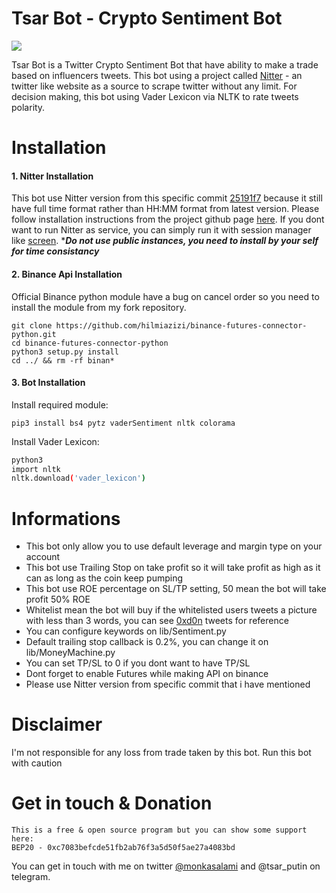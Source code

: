 # Tsar Bot - Crypto Sentiment Bot
![](https://i.ibb.co/3vfVwXs/asd.jpg)

Tsar Bot is a Twitter Crypto Sentiment Bot that have ability to make a trade based on influencers tweets. This bot using a project called [Nitter](https://github.com/zedeus/nitter "Nitter") - an twitter like website as a source to scrape twitter without any limit. For decision making, this bot using Vader Lexicon via NLTK to rate tweets polarity.

# Installation
#### 1. Nitter Installation
This bot use Nitter version from this specific commit [25191f7](https://github.com/zedeus/nitter/commit/25191f7c40efaa563d098092d04d6290affe28ba "25191f7")  because it still have full time format rather than HH:MM format from latest version. Please follow installation instructions from the project github page [here](https://github.com/zedeus/nitter "here"). If you dont want to run Nitter as service, you can simply run it with session manager like [screen](https://linuxize.com/post/how-to-use-linux-screen/ "screen").
****Do not use public instances, you need to install by your self for time consistancy***


#### 2. Binance Api Installation
Official Binance python module have a bug on cancel order so you need to install the module from my fork repository.


    git clone https://github.com/hilmiazizi/binance-futures-connector-python.git
    cd binance-futures-connector-python
    python3 setup.py install
    cd ../ && rm -rf binan*
    
#### 3. Bot Installation
Install required module:


    pip3 install bs4 pytz vaderSentiment nltk colorama

Install Vader Lexicon:
```bash
python3
import nltk
nltk.download('vader_lexicon')
```
# Informations
- This bot only allow you to use default leverage and margin type on your account
- This bot use Trailing Stop on take profit so it will take profit as high as it can as long as the coin keep pumping
- This bot use ROE percentage on SL/TP setting, 50 mean the bot will take profit 50% ROE
- Whitelist mean the bot will buy if the whitelisted users tweets a picture with less than 3 words, you can see [0xd0n](https://twitter.com/0xd0n/status/1483795095451324422 "0xd0n") tweets for reference
- You can configure keywords on lib/Sentiment.py
- Default trailing stop callback is 0.2%, you can change it on lib/MoneyMachine.py
- You can set TP/SL to 0 if you dont want to have TP/SL
- Dont forget to enable Futures while making API on binance
- Please use Nitter version from specific commit that i  have mentioned

# Disclaimer
I'm not responsible for any loss from trade taken by this bot. Run this bot with caution

# Get in touch & Donation


    This is a free & open source program but you can show some support here:
    BEP20 - 0xc7083befcde51fb2ab76f3a5d50f5ae27a4083bd
You can get in touch with me on twitter [@monkasalami](https://twitter.com/monkasalami "@monkasalami") and @tsar_putin on telegram.

